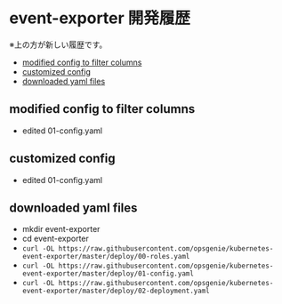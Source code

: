 <!-- omit in toc -->
# event-exporter 開発履歴

※上の方が新しい履歴です。

- [modified config to filter columns](#modified-config-to-filter-columns)
- [customized config](#customized-config)
- [downloaded yaml files](#downloaded-yaml-files)

## modified config to filter columns

- edited 01-config.yaml

## customized config

- edited 01-config.yaml

## downloaded yaml files

- mkdir event-exporter
- cd event-exporter
- `curl -OL https://raw.githubusercontent.com/opsgenie/kubernetes-event-exporter/master/deploy/00-roles.yaml`
- `curl -OL https://raw.githubusercontent.com/opsgenie/kubernetes-event-exporter/master/deploy/01-config.yaml`
- `curl -OL https://raw.githubusercontent.com/opsgenie/kubernetes-event-exporter/master/deploy/02-deployment.yaml`
